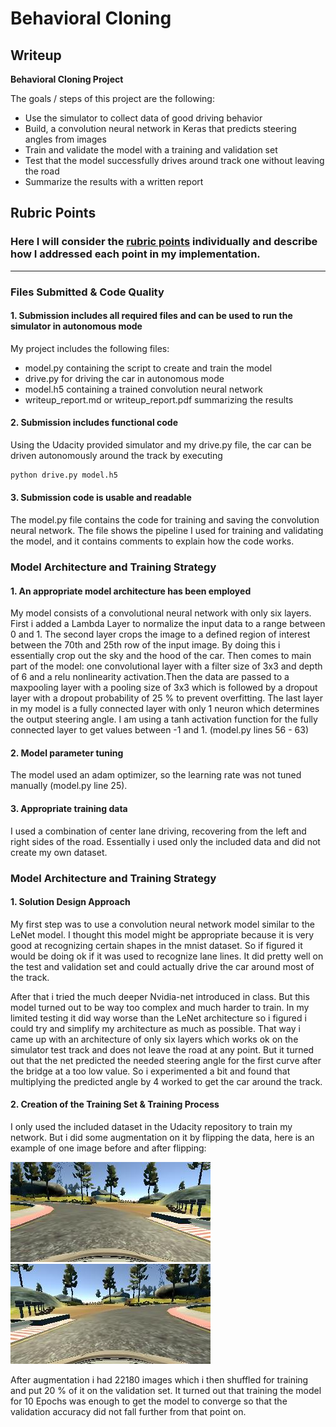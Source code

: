 # **Behavioral Cloning** 

## Writeup

**Behavioral Cloning Project**

The goals / steps of this project are the following:
* Use the simulator to collect data of good driving behavior
* Build, a convolution neural network in Keras that predicts steering angles from images
* Train and validate the model with a training and validation set
* Test that the model successfully drives around track one without leaving the road
* Summarize the results with a written report

[image6]: ./images/center_2016_12_01_13_31_13_890.jpg "Normal Image"
[image7]: ./images/center_2016_12_01_13_31_13_890_flipped.jpg "Flipped Image"

## Rubric Points
### Here I will consider the [rubric points](https://review.udacity.com/#!/rubrics/432/view) individually and describe how I addressed each point in my implementation.  

---
### Files Submitted & Code Quality

#### 1. Submission includes all required files and can be used to run the simulator in autonomous mode

My project includes the following files:
* model.py containing the script to create and train the model
* drive.py for driving the car in autonomous mode
* model.h5 containing a trained convolution neural network 
* writeup_report.md or writeup_report.pdf summarizing the results

#### 2. Submission includes functional code
Using the Udacity provided simulator and my drive.py file, the car can be driven autonomously around the track by executing 
```sh
python drive.py model.h5
```

#### 3. Submission code is usable and readable

The model.py file contains the code for training and saving the convolution neural network. The file shows the pipeline I used for training and validating the model, and it contains comments to explain how the code works.

### Model Architecture and Training Strategy

#### 1. An appropriate model architecture has been employed

My model consists of a convolutional neural network with only six layers. First i added a Lambda Layer to normalize the input data to a range between 0 and 1. The second layer crops the image to a defined region of interest between the 70th and 25th row of the input image. By doing this i essentially crop out the sky and the hood of the car. Then comes to main part of the model: one convolutional layer with a filter size of 3x3 and depth of 6 and a relu nonlinearity activation.Then the data are passed to a maxpooling layer with a pooling size of 3x3 which is followed by a dropout layer with a dropout probability of 25 % to prevent overfitting. The last layer in my model is a fully connected layer with only 1 neuron which determines the output steering angle. I am using a tanh activation function for the fully connected layer to get values between -1 and 1.  (model.py lines 56 - 63)


#### 2. Model parameter tuning

The model used an adam optimizer, so the learning rate was not tuned manually (model.py line 25).

#### 3. Appropriate training data

I used a combination of center lane driving, recovering from the left and right sides of the road. Essentially i used only the included data and did not create my own dataset.

### Model Architecture and Training Strategy

#### 1. Solution Design Approach

My first step was to use a convolution neural network model similar to the LeNet model. I thought this model might be appropriate because it is very good at recognizing certain shapes in the mnist dataset. So if figured it would be doing ok if it was used to recognize lane lines. It did pretty well on the test and validation set and could actually drive the car around most of the track.

After that i tried the much deeper Nvidia-net introduced in class. But this model turned out to be way too complex and much harder to train. In my limited testing it did way worse than the LeNet architecture so i figured i could try and simplify my architecture as much as possible. That way i came up with an architecture of only six layers which works ok on the simulator test track and does not leave the road at any point. But it turned out that the net predicted the needed steering angle for the first curve after the bridge at a too low value. So i experimented a bit and found that multiplying the predicted angle by 4 worked to get the car around the track. 


#### 2. Creation of the Training Set & Training Process

I only used the included dataset in the Udacity repository to train my network. But i did some augmentation on it by flipping the data, here is an example of one image before and after flipping:

![alt text][image6]
![alt text][image7]


After augmentation i had 22180 images which i then shuffled for training and put 20 % of it on the validation set. It turned out that training the model for 10 Epochs was enough to get the model to converge so that the validation accuracy did not fall further from that point on.
